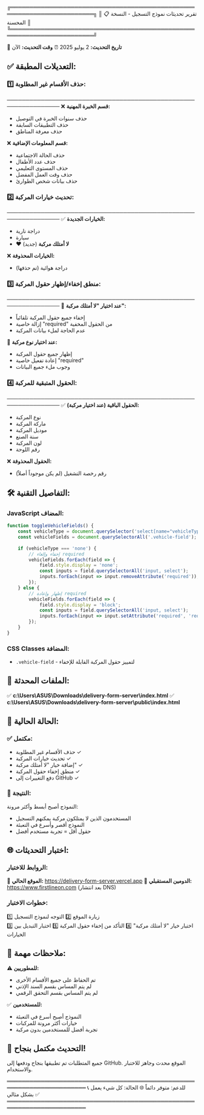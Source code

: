 ╔════════════════════════════════════════════════════════════════════════╗
║ 📋 تقرير تحديثات نموذج التسجيل - النسخة المحسنة                    ║
╚════════════════════════════════════════════════════════════════════════╝

📅 **تاريخ التحديث:** 2 يوليو 2025
⏰ **وقت التحديث:** الآن

## ✅ التعديلات المطبقة:

### 1️⃣ **حذف الأقسام غير المطلوبة:**
────────────────────────────────────────────────────────────────
❌ **قسم الخبرة المهنية:**
   - حذف سنوات الخبرة في التوصيل
   - حذف التطبيقات السابقة  
   - حذف معرفة المناطق

❌ **قسم المعلومات الإضافية:**
   - حذف الحالة الاجتماعية
   - حذف عدد الأطفال
   - حذف المستوى التعليمي
   - حذف وقت العمل المفضل
   - حذف بيانات شخص الطوارئ

### 2️⃣ **تحديث خيارات المركبة:**
────────────────────────────────────────────────────────────────
✅ **الخيارات الجديدة:**
   - دراجة نارية
   - سيارة
   - ❤️ **لا أمتلك مركبة** (جديد)

❌ **الخيارات المحذوفة:**
   - دراجة هوائية (تم حذفها)

### 3️⃣ **منطق إخفاء/إظهار حقول المركبة:**
────────────────────────────────────────────────────────────────
🔄 **عند اختيار "لا أمتلك مركبة":**
   - إخفاء جميع حقول المركبة تلقائياً
   - إزالة خاصية "required" من الحقول المخفية
   - عدم الحاجة لملء بيانات المركبة

🔄 **عند اختيار نوع مركبة:**
   - إظهار جميع حقول المركبة
   - إعادة تفعيل خاصية "required"
   - وجوب ملء جميع البيانات

### 4️⃣ **الحقول المتبقية للمركبة:**
────────────────────────────────────────────────────────────────
✅ **الحقول الباقية (عند اختيار مركبة):**
   - نوع المركبة
   - ماركة المركبة
   - موديل المركبة
   - سنة الصنع
   - لون المركبة
   - رقم اللوحة

❌ **الحقول المحذوفة:**
   - رقم رخصة التشغيل (لم يكن موجوداً أصلاً)

## 🛠️ التفاصيل التقنية:

### **JavaScript المضاف:**
```javascript
function toggleVehicleFields() {
    const vehicleType = document.querySelector('select[name="vehicleType"]').value;
    const vehicleFields = document.querySelectorAll('.vehicle-field');
    
    if (vehicleType === 'none') {
        // إخفاء وإلغاء required
        vehicleFields.forEach(field => {
            field.style.display = 'none';
            const inputs = field.querySelectorAll('input, select');
            inputs.forEach(input => input.removeAttribute('required'));
        });
    } else {
        // إظهار وإعادة required
        vehicleFields.forEach(field => {
            field.style.display = 'block';
            const inputs = field.querySelectorAll('input, select');
            inputs.forEach(input => input.setAttribute('required', 'required'));
        });
    }
}
```

### **CSS Classes المضافة:**
- `.vehicle-field` - لتمييز حقول المركبة القابلة للإخفاء

## 📂 الملفات المحدثة:

✅ **c:\Users\ASUS\Downloads\delivery-form-server\index.html**
✅ **c:\Users\ASUS\Downloads\delivery-form-server\public\index.html**

## 🚀 الحالة الحالية:

### **✅ مكتمل:**
- حذف الأقسام غير المطلوبة ✓
- تحديث خيارات المركبة ✓  
- إضافة خيار "لا أمتلك مركبة" ✓
- منطق إخفاء حقول المركبة ✓
- دفع التغييرات إلى GitHub ✓

### **🎯 النتيجة:**
النموذج أصبح أبسط وأكثر مرونة:
- المستخدمون الذين لا يمتلكون مركبة يمكنهم التسجيل
- النموذج أقصر وأسرع في التعبئة
- حقول أقل = تجربة مستخدم أفضل

## 🌐 اختبار التحديثات:

### **الروابط للاختبار:**
🔗 **الموقع الحالي:** https://delivery-form-server.vercel.app
🔗 **الدومين المستقبلي:** https://www.firstlineon.com (بعد انتشار DNS)

### **خطوات الاختبار:**
1️⃣ زيارة الموقع
2️⃣ التوجه لنموذج التسجيل  
3️⃣ اختبار خيار "لا أمتلك مركبة"
4️⃣ التأكد من إخفاء حقول المركبة
5️⃣ اختبار التبديل بين الخيارات

## 📝 ملاحظات مهمة:

⚠️ **للمطوريين:**
- تم الحفاظ على جميع الأقسام الأخرى
- لم يتم المساس بقسم السند الإذني
- لم يتم المساس بقسم التحقق الرقمي

✅ **للمستخدمين:**
- النموذج أصبح أسرع في التعبئة
- خيارات أكثر مرونة للمركبات
- تجربة أفضل للمستخدمين بدون مركبة

## 🎉 التحديث مكتمل بنجاح!

جميع المتطلبات تم تطبيقها بنجاح ودفعها إلى GitHub.
الموقع محدث وجاهز للاختبار والاستخدام.

═══════════════════════════════════════════════════════════════════════
📞 للدعم: متوفر دائماً
🌐 الحالة: كل شيء يعمل بشكل مثالي ✅
═══════════════════════════════════════════════════════════════════════
